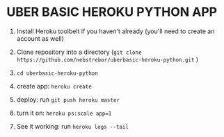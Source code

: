 UBER BASIC HEROKU PYTHON APP
============================

1) Install Heroku toolbelt if you haven't already (you'll need to create an account as well)

2) Clone repository into a directory (`git clone https://github.com/nebstrebor/uberbasic-heroku-python.git` )

3) `cd uberbasic-heroku-python`

4) create app: `heroku create`

5) deploy: run `git push heroku master`

6) turn it on: `heroku ps:scale app=1`

7) See it working: run `heroku logs --tail`
